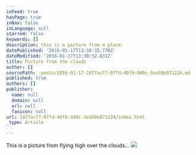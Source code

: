 ```yaml
---
inFeed: true
hasPage: true
inNav: false
inLanguage: null
starred: false
keywords: []
description: this is a picture from a plane
datePublished: '2016-01-17T13:38:35.778Z'
dateModified: '2016-01-17T13:38:32.831Z'
title: Picture from the clouds
author: []
sourcePath: _posts/2016-01-17-2d77acf7-07fd-40f0-9d0c-3ea50e871224.md
published: true
authors: []
publisher:
  name: null
  domain: null
  url: null
  favicon: null
url: 2d77acf7-07fd-40f0-9d0c-3ea50e871224/index.html
_type: Article

---
```

This is a picture from flying high over the clouds...
![](https://the-grid-user-content.s3-us-west-2.amazonaws.com/da6e421c-445f-4c7f-a6c6-f62e362e75e7.jpg)